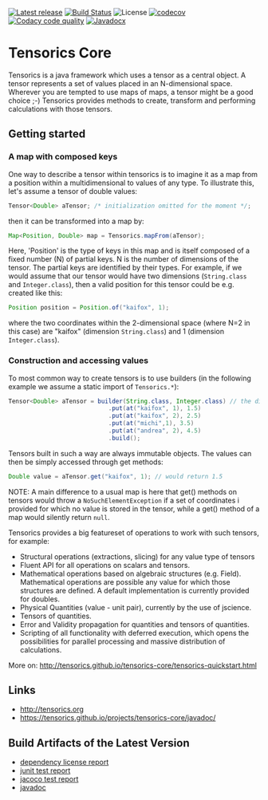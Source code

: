 [![Latest release](https://img.shields.io/github/release/tensorics/tensorics-core.svg?maxAge=1000)](https://github.com/tensorics/tensorics-core/releases)
[![Build Status](https://travis-ci.org/tensorics/tensorics-core.svg?branch=master)](https://travis-ci.org/tensorics/tensorics-core)
![License](https://img.shields.io/github/license/tensorics/tensorics-core.svg)
[![codecov](https://codecov.io/gh/tensorics/tensorics-core/branch/master/graph/badge.svg)](https://codecov.io/gh/tensorics/tensorics-core)
[![Codacy code quality](https://api.codacy.com/project/badge/Grade/b830f8eafc0441199d126967bd87d08c)](https://www.codacy.com/app/tensorics/tensorics-core?utm_source=github.com&utm_medium=referral&utm_content=tensorics/tensorics-core&utm_campaign=Badge_Grade)
[![Javadocx](http://javadoc.io/badge/org.tensorics/tensorics-core.svg?color=blue)](http://javadoc.io/doc/org.tensorics/tensorics-core)


# Tensorics Core

Tensorics is a java framework which uses a tensor as a central object. A tensor represents a set of values placed in an N-dimensional space. Wherever you are tempted to use maps of maps, a tensor might be a good choice ;-) Tensorics provides methods to create, transform and performing calculations with those tensors. 

## Getting started

### A map with composed keys

One way to describe a tensor within tensorics is to imagine it as a map from a position within a multidimensional to values of any type. To illustrate this, let's assume a tensor of double values: 

```java
Tensor<Double> aTensor; /* initialization omitted for the moment */;
```

then it can be transformed into a map by:

```java
Map<Position, Double> map = Tensorics.mapFrom(aTensor);
```

Here, 'Position' is the type of keys in this map and is itself composed of a fixed number (N) of partial keys. N is the number of dimensions of the tensor. The partial keys are identified by their types. For example, if we would assume that our tensor would have two dimensions (`String.class` and `Integer.class`), then a valid position for this tensor could be e.g. created like this:
```java
Position position = Position.of("kaifox", 1);
```

where the two coordinates within the 2-dimensional space (where N=2 in this case) are "kaifox" (dimension `String.class`) and 1 (dimension `Integer.class`).

### Construction and accessing values

To most common way to create tensors is to use builders (in the following example we assume a static import of `Tensorics.*`):

```java
Tensor<Double> aTensor = builder(String.class, Integer.class) // the dimension of the tensor
                            .put(at("kaifox", 1), 1.5)
                            .put(at("kaifox", 2), 2.5)
                            .put(at("michi",1), 3.5)
                            .put(at("andrea", 2), 4.5)
                            .build();
```

Tensors built in such a way are always immutable objects. The values can then be simply accessed through get methods:

```java
Double value = aTensor.get("kaifox", 1); // would return 1.5
```

NOTE: A main difference to a usual map is here that get() methods on tensors would throw a `NoSuchElementException` if a set of coordinates i provided for which no value is stored in the tensor, while a get() method of a map would silently return `null`. 


Tensorics provides a big featureset of operations to work with such tensors, for example:

* Structural operations (extractions, slicing) for any value type of tensors
* Fluent API for all operations on scalars and tensors.
* Mathematical operations based on algebraic structures (e.g. Field). Mathematical operations are possible any value for which those structures are defined. A default implementation is currently provided for doubles.
* Physical Quantities (value - unit pair), currently by the use of jscience.
* Tensors of quantities.
* Error and Validity propagation for quantities and tensors of quantities.
* Scripting of all functionality with deferred execution, which opens the 
possibilities for parallel processing and massive distribution of calculations. 

More on: http://tensorics.github.io/tensorics-core/tensorics-quickstart.html

## Links
* http://tensorics.org
* https://tensorics.github.io/projects/tensorics-core/javadoc/

## Build Artifacts of the Latest Version
 
* [dependency license report](https://tensorics.org/tensorics-core/dependency-license/index.html)
* [junit test report](https://tensorics.org/tensorics-core/tests/test/index.html)
* [jacoco test report](https://tensorics.org/tensorics-core/jacoco/test/html/index.html) 
* [javadoc](https://tensorics.org/tensorics-core/javadoc/index.html) 

